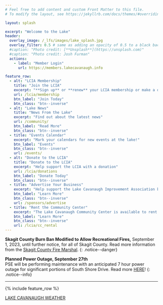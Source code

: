 ```yaml
---
# Feel free to add content and custom Front Matter to this file.
# To modify the layout, see https://jekyllrb.com/docs/themes/#overriding-theme-defaults

layout: splash

excerpt: "Welcome to the Lake"
header:
  overlay_image: /_lfs/images/lake_splash.jpg
  overlay_filter: 0.5 # same as adding an opacity of 0.5 to a black background
  #caption: "Photo credit: [**Unsplash**](https://unsplash.com)"
  #caption: "Photo credit: Josh Furman"
  actions:
    - label: "Member Login"
      url: https://members.lakecavanaugh.info

feature_row:
  - alt: "LCIA Membership"
    title: "Join the LCIA"
    excerpt: "**Sign up** or **renew** your LCIA membership or make a donation"
    url: /lcia/membership
    btn_label: "Join Today"
    btn_class: "btn--inverse"
  - alt: "Lake News"
    title: "News From the Lake"
    excerpt: "Find out about the latest news"
    url: /community/
    btn_label: "Read More"
    btn_class: "btn--inverse"
  - title: "Events Calendar"
    excerpt: "Mark your calendars for new events at the lake!"
    btn_label: "Events"
    btn_class: "btn--inverse"
    url: /events/
  - alt: "Donate to the LCIA"
    title: "Donate to the LCIA"
    excerpt: "Help support the LCIA with a donation"
    url: /lcia/donations
    btn_label: "Donate Today"
    btn_class: "btn--inverse"
  - title: "Advertise Your Business"
    excerpt: "Help support the Lake Cavanaugh Improvement Association by advertising your business on the website and in the Newsletter."
    btn_label: "Learn More"
    btn_class: "btn--inverse"
    url: /sponsors/advertise
  - title: "Rent the Community Center"
    excerpt: "The Lake Cavanaugh Community Center is available to rent. Contact us now to coordinate your event."
    btn_label: "Learn More"
    btn_class: "btn--inverse"
    url: /lcia/cc_rental
---
```


**Skagit County Burn Ban Modified to Allow Recreational Fires,** September 1, 2023, until further notice, for all of Skagit County. Read more information from the <a href="https://www.skagitcounty.net/Departments/Home/press/090123.htm" target="_blank" rel="noopener noreferrer">Skagit County Fire Marshal</a>.
{: .notice--danger}

**Planned Power Outage, September 27th**<br>
PSE will be performing maintenance with an anticipated 7 hour power outage for significant portions of South Shore Drive. Read more [HERE](/community/news-pse_outage)!
{: .notice--info}

---

{% include feature_row %}

<a class="weatherwidget-io" href="https://forecast7.com/en/48d33n122d02/lake-cavanaugh/?unit=us" data-label_1="LAKE CAVANAUGH" data-label_2="WEATHER" data-theme="original" >LAKE CAVANAUGH WEATHER</a>
<script>
!function(d,s,id){var js,fjs=d.getElementsByTagName(s)[0];if(!d.getElementById(id)){js=d.createElement(s);js.id=id;js.src='https://weatherwidget.io/js/widget.min.js';fjs.parentNode.insertBefore(js,fjs);}}(document,'script','weatherwidget-io-js');
</script>
